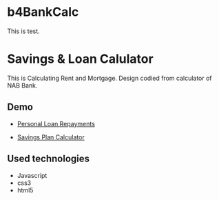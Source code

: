 # b4BankCalc
This is test.

# Savings & Loan Calulator
This is Calculating Rent and Mortgage. Design codied from calculator of NAB Bank.

## Demo

* [Personal Loan Repayments](https://htmlpreview.github.io/?https://github.com/Ghost0817/b4BankCalc/blob/master/Mortgage.html)

* [Savings Plan Calculator](https://htmlpreview.github.io/?https://github.com/Ghost0817/b4BankCalc/blob/master/RentCalc.html)


## Used technologies

* Javascript
* css3
* html5
